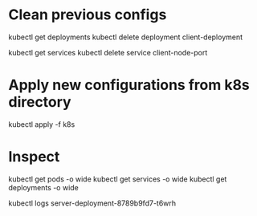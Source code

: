 # Clean previous configs

kubectl get deployments
kubectl delete deployment client-deployment

kubectl get services
kubectl delete service client-node-port

# Apply new configurations from k8s directory
kubectl apply -f k8s

# Inspect
kubectl get pods -o wide
kubectl get services -o wide
kubectl get deployments -o wide

kubectl logs server-deployment-8789b9fd7-t6wrh

